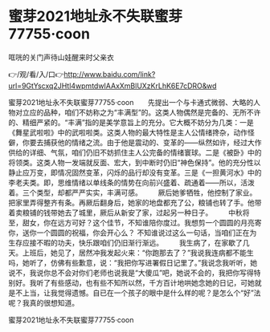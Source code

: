 # 蜜芽2021地址永不失联蜜芽77755·coon
哐咣的关门声待山娃醒来时父亲衣

👉/观/看/入/口👉http://www.baidu.com/link?url=9GtYscxq2JHtl4wpmtdwIAAxXmBlUXzKrLhK6E7cDRO&wd

蜜芽2021地址永不失联蜜芽77755·coon　　先提出一个与卡通式微弱、大略的人物对立应的品种，咱们不妨称之为“丰满型”的。这类人物偶然是完备的、无所不许的、精细严紧的。“丰满”指的是美学意旨上的充分。它大概不妨分为几类：一是《舞星武啦啦》中的武啦啦类。这类人物的最大特性是主人公情绪搀杂，动作怪僻，你要去捕获他的情绪之流。由于他是震动的、变革的——纵然如许，经过大作供给的详细、气氛，咱们仍旧不妨抓住主人公完备的情绪寰球。二是《被卧》中的将领类。这类人物一发端就反面、宏大，到中断时仍旧“神色保持”。他的充分性以静止应万变，即情况固然变革，闪烁的品行却没有变革。三是《一担黄河水》中的李老夫类。即，思维情绪以单线条的情势在向前兴盛着、疏通着——所以，活泼着。三个类型，却都严严实实，丰满可感。
　　厥后她爹牺牲，他控制了家业。把家里弄得整齐有条。再厥后翻身后，她家的地盘都充了公，粮铺也转了手。他带着卖粮铺的钱带她去了城里，厥后从新安了家，过起另一种日子。
　　中秋将至，甜女，你在远方可好？这个佳节，不知谁陪你度过。我想剪一个圆圆的月亮寄你，送你一个圆圆的祝福，你会开心么？
不知谁说过这么一句话，当咱们正在为生存应接不暇的功夫，快乐跟咱们仍旧渐行渐远。
　　我生病了，在家歇了几天。上班后，她见了，居然冲我发起火来：“你跑那去了？”我说我连病都不能生吗，她听了，仿佛有些歉意，说：“我把你写进署假日记里了。”我说念我听听，她说不，我说你总不会对你们老师也说我是“大傻瓜”吧，她说不会的，我把你写得特别好。我听了有些感动，也有些不知所以然，千方百计地哄她念她的日记，可她就是不上当，让我觉得遗憾。自已在一个孩子的眼中是什么样的呢？是怎么个“好”法呢？我真的很想知道。

蜜芽2021地址永不失联蜜芽77755·coon
